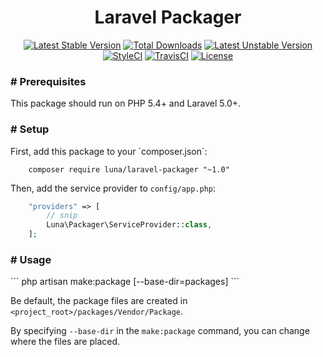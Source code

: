<h1 align="center">Laravel Packager</h1>

<p align="center">
<a href="https://packagist.org/packages/luna/laravel-packager"><img src="https://poser.pugx.org/luna/laravel-packager/v/stable" alt="Latest Stable Version"></a>
<a href="https://packagist.org/packages/luna/laravel-packager"><img src="https://poser.pugx.org/luna/laravel-packager/downloads" alt="Total Downloads"></a>
<a href="https://packagist.org/packages/luna/laravel-packager"><img src="https://poser.pugx.org/luna/laravel-packager/v/unstable" alt="Latest Unstable Version"></a>
<a href="https://styleci.io/repos/84989989"><img src="https://styleci.io/repos/84989989/shield?branch=master" alt="StyleCI"></a>
<a href="https://travis-ci.org/DuckThom/laravel-packager"><img src="https://travis-ci.org/DuckThom/laravel-packager.svg?branch=master" alt="TravisCI"></a>
<a href="https://packagist.org/packages/luna/laravel-packager"><img src="https://poser.pugx.org/luna/laravel-packager/license" alt="License"></a>
</p>

<h3># Prerequisites</h3>
This package should run on PHP 5.4+ and Laravel 5.0+.

<h3># Setup</h3>
First, add this package to your `composer.json`:

```
    composer require luna/laravel-packager "~1.0"
```

Then, add the service provider to `config/app.php`:

```php
    "providers" => [
        // snip
        Luna\Packager\ServiceProvider::class,
    ];
```

<h3># Usage</h3>
```
    php artisan make:package <Vendor> <Package> [--base-dir=packages]
```

Be default, the package files are created in `<project_root>/packages/Vendor/Package`.

By specifying `--base-dir` in the `make:package` command, you can change where the files are placed.